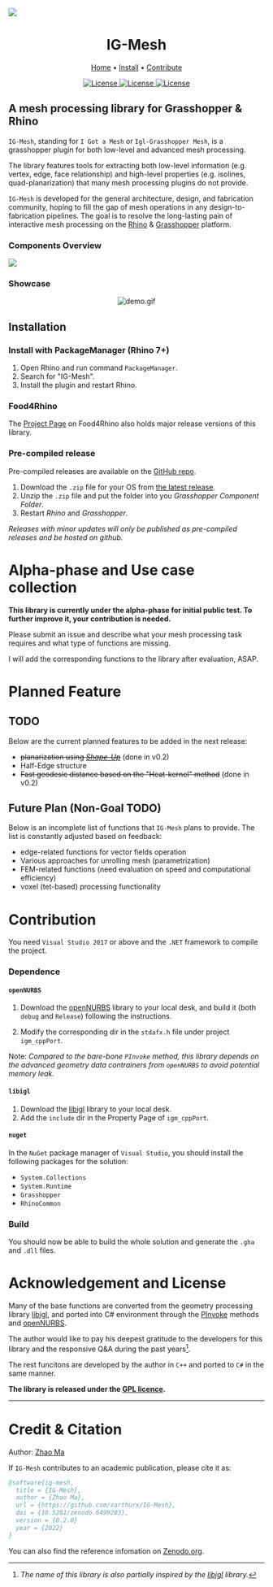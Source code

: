 <!-- title img and links -->
![](https://raw.githubusercontent.com/xarthurx/IG-Mesh/master/graphics/title_img.png)

<h1 align="center">IG-Mesh</h1>
<div align="center">
	<a href="https://github.com/xarthurx/IG-Mesh/">Home</a>
  <span> • </span>
	<a href="https://github.com/xarthurx/IG-Mesh/#Installation">Install</a>
  <span> • </span>
       	<a href="https://github.com/xarthurx/IG-Mesh/#Contribution">Contribute</a>
  <p></p>
</div> 


<!-- shields.io stuff -->
<div align="center">

<a href="https://www.rhino3d.com/7/" >
<img alt="License" src="https://img.shields.io/badge/Rhino-7.0-9cf?style=flat-square"> </a>

<a href="https://www.grasshopper3d.com" >
<img alt="License" src="https://img.shields.io/badge/Grasshopper-1.0-brightgreen?style=flat-square"> </a>

<a href="https://github.com/xarthurx/IG-Mesh/blob/master/LICENSE" >
<img alt="License" src="https://img.shields.io/github/license/xarthurx/IG-Mesh?style=flat-square"> </a>

</div> 

## A mesh processing library for Grasshopper & Rhino

`IG-Mesh`, standing for `I Got a Mesh` or `Igl-Grasshopper Mesh`, is a grasshopper plugin for both low-level and advanced mesh processing.

The library features tools for extracting both low-level information (e.g. vertex, edge, face relationship) and high-level properties (e.g. isolines, quad-planarization) that many mesh processing plugins do not provide.

`IG-Mesh` is developed for the general architecture, design, and fabrication community, hoping to fill the gap of mesh operations in any design-to-fabrication pipelines. The goal is to resolve the long-lasting pain of interactive mesh processing on the [Rhino](https://www.rhino3d.com) \& [Grasshopper](https://www.grasshopper3d.com) platform.

### Components Overview
![](https://raw.githubusercontent.com/xarthurx/IG-Mesh/master/graphics/overview_img.png)

### Showcase 
<p align="center">
  <img src="https://raw.githubusercontent.com/xarthurx/IG-Mesh/master/graphics/demo.gif" alt="demo.gif"/>
</p>

<!-- ### Component Showcase -->
<!---->
<!-- <details><summary> <b>Images</b> (Click to expand!)</summary> -->
<!---->
<!-- ![Universal Random Points](https://user-images.githubusercontent.com/59060246/130129880-59ab1ad5-9aa6-4f50-9ddd-d8dde0c16257.png) -->
<!---->
<!-- </details> -->


## Installation 

### Install with **PackageManager** (Rhino 7+)
1. Open Rhino and run command `PackageManager`.
2. Search for "IG-Mesh".
3. Install the plugin and restart Rhino.

### Food4Rhino 
The [Project Page](https://www.food4rhino.com/en/app/ig-mesh) on Food4Rhino also holds major release versions of this library.

### Pre-compiled release
Pre-compiled releases are available on the [GitHub repo](https://github.com/xarthurx/IG-Mesh).

1. Download the `.zip` file for your OS from [the latest release](https://github.com/xarthurx/IG-Mesh/releases/latest).
2. Unzip the `.zip` file and put the folder into you *Grasshopper Component Folder*.
3. Restart *Rhino* and *Grasshopper*.

*Releases with minor updates will only be published as pre-compiled releases and be hosted on github.*


# Alpha-phase and Use case collection
**This library is currently under the alpha-phase for initial public test. To further improve it, your contribution is needed.**

Please submit an issue and describe what your mesh processing task requires and what type of functions are missing.

I will add the corresponding functions to the library after evaluation, ASAP.


# Planned Feature 
## TODO
Below are the current planned features to be added in the next release:
- ~~planarization using [*Shape-Up*](https://lgg.epfl.ch/publications/2012/shapeup/index.php)~~ (done in v0.2)
- Half-Edge structure
- ~~Fast geodesic distance based on the "Heat-kernel" method~~ (done in v0.2)


## Future Plan (Non-Goal TODO)
Below is an incomplete list of functions that `IG-Mesh` plans to provide. The list is constantly adjusted based on feedback:

- edge-related functions for vector fields operation 
- Various approaches for unrolling mesh (parametrization)
- FEM-related functions (need evaluation on speed and computational efficiency)
- voxel (tet-based) processing functionality


# Contribution

You need `Visual Studio 2017` or above and the `.NET` framework to compile the project.

### Dependence
#### `openNURBS`
1. Download the [openNURBS](https://github.com/mcneel/opennurbs) library to your local desk, and build it (both `debug` and `Release`) following the instructions.

2. Modify the corresponding dir in the `stdafx.h` file under project `igm_cppPort`.

Note: *Compared to the bare-bone `PInvoke` method, this library depends on the advanced geometry data contrainers from `openNURBS` to avoid potential memory leak.*

#### `libigl`

1. Download the [libigl](https://libigl.github.io) library to your local desk. 
2. Add the `include` dir in the Property Page of `igm_cppPort`.

#### `nuget` 
In the `NuGet` package manager of `Visual Studio`, you should install the following packages for the solution:
- `System.Collections`
- `System.Runtime`
- `Grasshopper`
- `RhinoCommon`

### Build
You should now be able to build the whole solution and generate the `.gha` and `.dll` files.


# Acknowledgement and License

Many of the base functions are converted from the geometry processing library [libigl](https://libigl.github.io), and ported into C# environment through the [PInvoke](https://www.grasshopper3d.com/forum/topics/link-use-c-code-or-c-lib-with-new-gh-plugin) methods and [openNURBS](https://github.com/mcneel/opennurbs).

The author would like to pay his deepest gratitude to the developers for this library and the responsive Q\&A during the past years[^1].

The rest funcitons are developed by the author in `C++` and ported to `C#` in the same manner.

[^1]: *The name of this library is also partially inspired by the [libigl](https://libigl.github.io) library.*


**The library is released under the [GPL licence](https://github.com/xarthurx/IG-Mesh/blob/master/LICENSE).**

---
# Credit & Citation 
Author: [Zhao Ma](https://beyond-disciplines.com)

If `IG-Mesh` contributes to an academic publication, please cite it as:
```bib
@software{ig-mesh,
  title = {IG-Mesh},
  author = {Zhao Ma},
  url = {https://github.com/xarthurx/IG-Mesh},
  doi = {10.5281/zenodo.6499203},
  version = {0.2.0}
  year = {2022}
}
```
You can also find the reference infomation on [Zenodo.org](https://zenodo.org/record/6499203).
